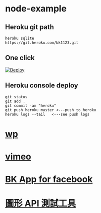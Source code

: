 # node-example

## Heroku git path
```
heroku sqlite
https://git.heroku.com/bk1123.git
```
## One click
[![Deploy](https://www.herokucdn.com/deploy/button.svg)](https://heroku.com/deploy)

## Heroku console deploy
```
git status
git add .
git commit -am "heroku"
git push heroku master <---push to heroku
heroku logs --tail   <---see push logs
```

# [ wp ](http://demos.artbees.net/jupiter5/dialis/)
# [ vimeo ](https://vimeo.com/dancecology)
# [ BK App for facebook ](https://developers.facebook.com/apps/597507710455687/dashboard/)
# [ 圖形 API 測試工具 ](https://developers.facebook.com/tools/explorer/145634995501895/?method=GET&path=me%3Ffields%3Did%2Cname%2Cbirthday%2Cemail&version=v2.8)
